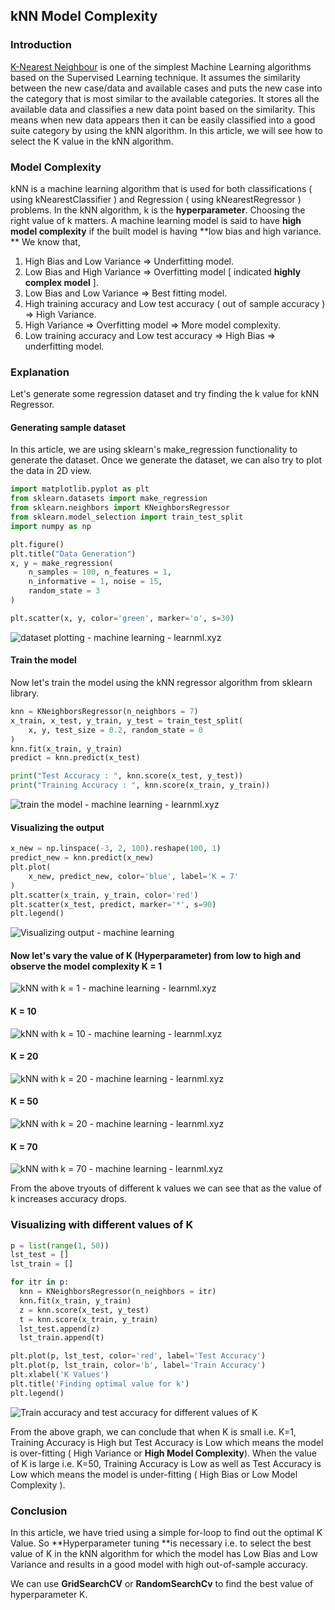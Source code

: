 ## kNN Model Complexity

### Introduction

[K-Nearest Neighbour](https://blog.learnml.xyz/knn-k-nearest-neighbour-algorithm) is one of the simplest Machine Learning algorithms based on the Supervised Learning technique. It assumes the similarity between the new case/data and available cases and puts the new case into the category that is most similar to the available categories. It stores all the available data and classifies a new data point based on the similarity. This means when new data appears then it can be easily classified into a good suite category by using the kNN algorithm. In this article, we will see how to select the K value in the kNN algorithm. 

### Model Complexity

kNN is a machine learning algorithm that is used for both classifications ( using kNearestClassifier ) and Regression ( using kNearestRegressor ) problems. In the kNN algorithm, k is the **hyperparameter**. Choosing the right value of k matters. A machine learning model is said to have **high model complexity** if the built model is having **low bias and high variance. ** We know that, 

1. High Bias and Low Variance => Underfitting model. 
2. Low Bias and High Variance => Overfitting model [ indicated **highly complex model** ].
3. Low Bias and Low Variance => Best fitting model.
4. High training accuracy and Low test accuracy ( out of sample accuracy ) => High Variance.
5. High Variance => Overfitting model => More model complexity.
6. Low training accuracy and Low test accuracy => High Bias => underfitting model. 

### Explanation

Let's generate some regression dataset and try finding the k value for kNN Regressor. 

#### Generating sample dataset

In this article, we are using sklearn's make_regression functionality to generate the dataset. Once we generate the dataset, we can also try to plot the data in 2D view. 

```python
import matplotlib.pyplot as plt
from sklearn.datasets import make_regression
from sklearn.neighbors import KNeighborsRegressor
from sklearn.model_selection import train_test_split
import numpy as np

plt.figure()
plt.title("Data Generation")
x, y = make_regression(
    n_samples = 100, n_features = 1, 
    n_informative = 1, noise = 15,
    random_state = 3
)

plt.scatter(x, y, color='green', marker='o', s=30)
```

![dataset plotting - machine learning - learnml.xyz](https://cdn.hashnode.com/res/hashnode/image/upload/v1648050809086/_McZahLXv.png)

#### Train the model

Now let's train the model using the kNN regressor algorithm from sklearn library. 

```python
knn = KNeighborsRegressor(n_neighbors = 7)
x_train, x_test, y_train, y_test = train_test_split(
    x, y, test_size = 0.2, random_state = 0
)
knn.fit(x_train, y_train)
predict = knn.predict(x_test)

print("Test Accuracy : ", knn.score(x_test, y_test))
print("Training Accuracy : ", knn.score(x_train, y_train))

```


![train the model - machine learning - learnml.xyz](https://cdn.hashnode.com/res/hashnode/image/upload/v1648050948229/gS-jKW65l.png)

#### Visualizing the output

```python
x_new = np.linspace(-3, 2, 100).reshape(100, 1)
predict_new = knn.predict(x_new) 
plt.plot(
    x_new, predict_new, color='blue', label='K = 7'
)
plt.scatter(x_train, y_train, color='red')
plt.scatter(x_test, predict, marker='*', s=90)
plt.legend()
```


![Visualizing output - machine learning ](https://cdn.hashnode.com/res/hashnode/image/upload/v1648051100713/LZO8rQhXX.png)

#### Now let's vary the value of K (Hyperparameter) from low to high and observe the model complexity K = 1


![kNN with k = 1 - machine learning - learnml.xyz](https://cdn.hashnode.com/res/hashnode/image/upload/v1648051550282/ndKErg8Ax.png)

#### K = 10


![kNN with k = 10 - machine learning - learnml.xyz](https://cdn.hashnode.com/res/hashnode/image/upload/v1648051597573/QQkO02Rfc.png)

#### K = 20


![kNN with k = 20 - machine learning - learnml.xyz](https://cdn.hashnode.com/res/hashnode/image/upload/v1648051638031/VzyDbQc_y.png)

#### K = 50


![kNN with k = 20 - machine learning - learnml.xyz](https://cdn.hashnode.com/res/hashnode/image/upload/v1648051677280/6MHzsHfyV.png)

#### K = 70


![kNN with k = 70 - machine learning - learnml.xyz](https://cdn.hashnode.com/res/hashnode/image/upload/v1648051704925/hKBhIRWFF.png)

From the above tryouts of different k values we can see that as the value of k increases accuracy drops. 

### Visualizing with different values of K 

```python
p = list(range(1, 50))
lst_test = []
lst_train = []

for itr in p:
  knn = KNeighborsRegressor(n_neighbors = itr)
  knn.fit(x_train, y_train)
  z = knn.score(x_test, y_test)
  t = knn.score(x_train, y_train)
  lst_test.append(z)
  lst_train.append(t)

plt.plot(p, lst_test, color='red', label='Test Accuracy')
plt.plot(p, lst_train, color='b', label='Train Accuracy')
plt.xlabel('K Values')
plt.title('Finding optimal value for k')
plt.legend()
```

![Train accuracy and test accuracy for different values of K ](https://cdn.hashnode.com/res/hashnode/image/upload/v1648051804893/ZJCTwzgm3.png)

From the above graph, we can conclude that when K is small i.e. K=1, Training Accuracy is High but Test Accuracy is Low which means the model is over-fitting ( High Variance or **High Model Complexity**). When the value of K is large i.e. K=50, Training Accuracy is Low as well as Test Accuracy is Low which means the model is under-fitting ( High Bias or Low Model Complexity ).



### Conclusion

In this article, we have tried using a simple for-loop to find out the optimal K Value. So **Hyperparameter tuning **is necessary i.e. to select the best value of K in the kNN algorithm for which the model has Low Bias and Low Variance and results in a good model with high out-of-sample accuracy.

We can use **GridSearchCV** or **RandomSearchCv** to find the best value of hyperparameter K.